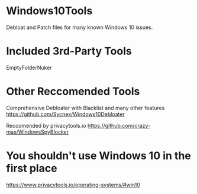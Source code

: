 # Windows10Tools
Debloat and Patch files for many known Windows 10 issues.

# Included 3rd-Party Tools

EmptyFolderNuker

# Other Reccomended Tools

Comprehensive Debloater with Blacklist and many other features
https://github.com/Sycnex/Windows10Debloater

Reccomended by privacytools.io
https://github.com/crazy-max/WindowsSpyBlocker

# You shouldn't use Windows 10 in the first place

https://www.privacytools.io/operating-systems/#win10

